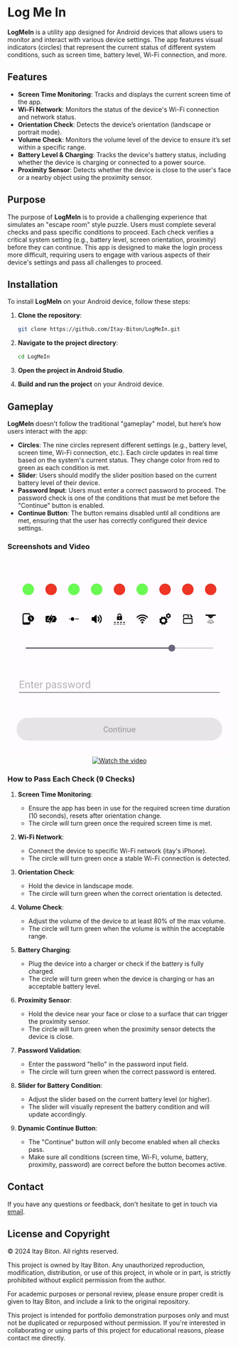 # Log Me In

**LogMeIn** is a utility app designed for Android devices that allows users to monitor and interact with various device settings. The app features visual indicators (circles) that represent the current status of different system conditions, such as screen time, battery level, Wi-Fi connection, and more.

## Features

- **Screen Time Monitoring**: Tracks and displays the current screen time of the app.
- **Wi-Fi Network**: Monitors the status of the device's Wi-Fi connection and network status.
- **Orientation Check**: Detects the device’s orientation (landscape or portrait mode).
- **Volume Check**: Monitors the volume level of the device to ensure it’s set within a specific range.
- **Battery Level & Charging**: Tracks the device's battery status, including whether the device is charging or connected to a power source.
- **Proximity Sensor**: Detects whether the device is close to the user's face or a nearby object using the proximity sensor.

## Purpose

The purpose of **LogMeIn** is to provide a challenging experience that simulates an "escape room" style puzzle. Users must complete several checks and pass specific conditions to proceed. Each check verifies a critical system setting (e.g., battery level, screen orientation, proximity) before they can continue. This app is designed to make the login process more difficult, requiring users to engage with various aspects of their device's settings and pass all challenges to proceed.

## Installation

To install **LogMeIn** on your Android device, follow these steps:

1. **Clone the repository**:
   ```bash
   git clone https://github.com/Itay-Biton/LogMeIn.git
   ```

2. **Navigate to the project directory**:
   ```bash
   cd LogMeIn
   ```

3. **Open the project in Android Studio**.

4. **Build and run the project** on your Android device.

## Gameplay

**LogMeIn** doesn't follow the traditional "gameplay" model, but here’s how users interact with the app:

- **Circles**: The nine circles represent different settings (e.g., battery level, screen time, Wi-Fi connection, etc.). Each circle updates in real time based on the system's current status. They change color from red to green as each condition is met.
- **Slider**: Users should modify the slider position based on the current battery level of their device.
- **Password Input**: Users must enter a correct password to proceed. The password check is one of the conditions that must be met before the "Continue" button is enabled.
- **Continue Button**: The button remains disabled until all conditions are met, ensuring that the user has correctly configured their device settings.

### Screenshots and Video
<p align="center">
   <img src="./Page.png" alt="LogMeIn Page" hight="500"/>
   <a href="https://youtube.com/shorts/_IVv6o5ZVlQ?feature=share">
    <img src="https://youtube.com/shorts/_IVv6o5ZVlQ?feature=share/0.jpg" alt="Watch the video" hight="500">
   </a>
</p>

### How to Pass Each Check (9 Checks)

1. **Screen Time Monitoring**:
   - Ensure the app has been in use for the required screen time duration (10 seconds), resets after orientation change.
   - The circle will turn green once the required screen time is met.

2. **Wi-Fi Network**:
   - Connect the device to specific Wi-Fi network (itay's iPhone).
   - The circle will turn green once a stable Wi-Fi connection is detected.

3. **Orientation Check**:
   - Hold the device in landscape mode.
   - The circle will turn green when the correct orientation is detected.

4. **Volume Check**:
   - Adjust the volume of the device to at least 80% of the max volume.
   - The circle will turn green when the volume is within the acceptable range.

5. **Battery Charging**:
   - Plug the device into a charger or check if the battery is fully charged.
   - The circle will turn green when the device is charging or has an acceptable battery level.

6. **Proximity Sensor**:
   - Hold the device near your face or close to a surface that can trigger the proximity sensor.
   - The circle will turn green when the proximity sensor detects the device is close.

7. **Password Validation**:
   - Enter the password "hello" in the password input field.
   - The circle will turn green when the correct password is entered.

8. **Slider for Battery Condition**:
   - Adjust the slider based on the current battery level (or higher).
   - The slider will visually represent the battery condition and will update accordingly.

9. **Dynamic Continue Button**:
   - The "Continue" button will only become enabled when all checks pass.
   - Make sure all conditions (screen time, Wi-Fi, volume, battery, proximity, password) are correct before the button becomes active.

## Contact

If you have any questions or feedback, don't hesitate to get in touch via [email](mailto:itaybit10@gmail.com).

## License and Copyright

© 2024 Itay Biton. All rights reserved.

This project is owned by Itay Biton. Any unauthorized reproduction, modification, distribution, or use of this project, in whole or in part, is strictly prohibited without explicit permission from the author.

For academic purposes or personal review, please ensure proper credit is given to Itay Biton, and include a link to the original repository.

This project is intended for portfolio demonstration purposes only and must not be duplicated or repurposed without permission. If you're interested in collaborating or using parts of this project for educational reasons, please contact me directly.
